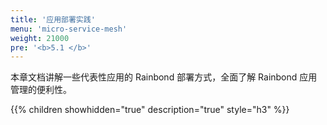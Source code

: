 ```yaml
---
title: '应用部署实践'
menu: 'micro-service-mesh'
weight: 21000
pre: '<b>5.1 </b>'
---
```


本章文档讲解一些代表性应用的 Rainbond 部署方式，全面了解 Rainbond 应用管理的便利性。

{{% children showhidden="true" description="true" style="h3"  %}}
